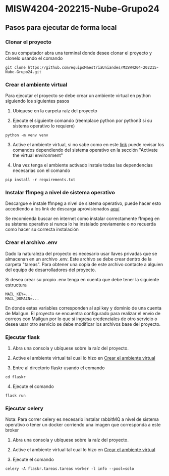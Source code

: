 # MISW4204-202215-Nube-Grupo24
## Pasos para ejecutar de forma local

### Clonar el proyecto
En su computador abra una terminal donde desee clonar el proyecto y clonelo usando el comando

```git clone https://github.com/equipoMaestriaUniandes/MISW4204-202215-Nube-Grupo24.git```


### Crear el ambiente virtual
Para ejecutar el proyecto se debe crear un ambiente virtual en python siguiendo los siguientes pasos 

1. Ubiquese en la carpeta raíz del proyecto

2. Ejecute el siguiente comando (reemplace python por python3 si su sistema operativo lo requiere)

``` python -m venv venv ```

3. Active el ambiente virtual, si no sabe como en este [link](https://www.infoworld.com/article/3239675/virtualenv-and-venv-python-virtual-environments-explained.html) puede revisar los comandos dependiendo del sistema operativo en la sección "Activate the virtual environment"

4. Una vez tenga el ambiente activado instale todas las dependencias necesarias con el comando 

``` pip install -r requirements.txt ```

### Instalar ffmpeg a nivel de sistema operativo
Descargue e instale ffmpeg a nivel de sistema operativo, puede hacer esto accediendo a los link de descarga aprovisionados [aquí](https://ffmpeg.org/download.html)

Se recomienda buscar en internet como instalar correctamente ffmpeg en su sistema operativo si nunca lo ha instalado previamente o no recuerda como hacer su correcta instalación

### Crear el archivo .env
Dado la naturaleza del proyecto es necesario usar llaves privadas que se almacenan en un archivo .env. Este archivo se debe crear dentro de la carpeta "tareas". Para obtener una copia de este archivo contacte a alguien del equipo de desarrolladores del proyecto.

Si desea crear su propio .env tenga en cuenta que debe tener la siguiente estructura
```
MAIL_KEY=...
MAIL_DOMAIN=...
```
En donde estas variables corresponden al api key y dominio de una cuenta de Mailgun. El proyecto se encuentra configurado para realizar el envío de correos con Mailgun por lo que si ingresa credenciales de otro servicio o desea usar otro servicio se debe modificar los archivos base del proyecto. 


### Ejecutar flask
1. Abra una consola y ubíquese sobre la raíz del proyecto. 

2. Active el ambiente virtual tal cual lo hizo en [Crear el ambiente virtual](crear-el-ambiente-virtual)

3. Entre al directorio flaskr usando el comando 

```cd flaskr```

4. Ejecute el comando

```flask run```

### Ejecutar celery
Nota: Para correr celery es necesario instalar rabbitMQ a nivel de sistema operativo o tener un docker corriendo una imagen que corresponda a este broker

1. Abra una consola y ubíquese sobre la raíz del proyecto. 

2. Active el ambiente virtual tal cual lo hizo en [Crear el ambiente virtual](crear-el-ambiente-virtual)

3. Ejecute el comando

```celery -A flaskr.tareas.tareas worker -l info --pool=solo```
